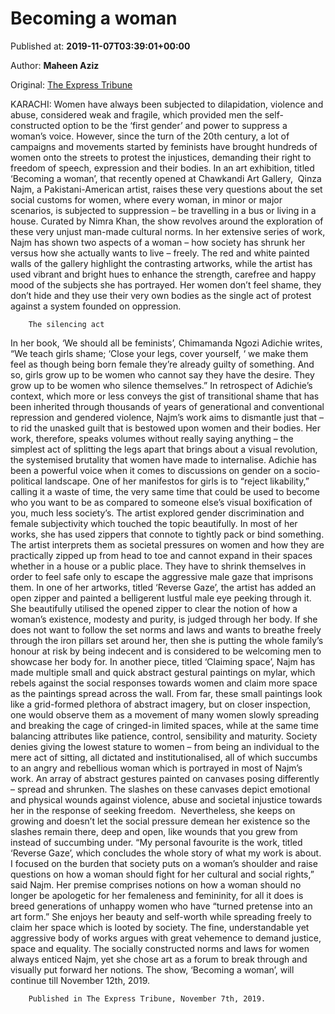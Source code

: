 
# Becoming a woman

Published at: **2019-11-07T03:39:01+00:00**

Author: **Maheen Aziz**

Original: [The Express Tribune](https://tribune.com.pk/story/2094966/1-becoming-a-woman/)

KARACHI: Women have always been subjected to dilapidation, violence and abuse, considered weak and fragile, which provided men the self-constructed option to be the ‘first gender’ and power to suppress a woman’s voice. However, since the turn of the 20th century, a lot of campaigns and movements started by feminists have brought hundreds of women onto the streets to protest the injustices, demanding their right to freedom of speech, expression and their bodies.
In an art exhibition, titled ‘Becoming a woman’, that recently opened at Chawkandi Art Gallery,  Qinza Najm, a Pakistani-American artist, raises these very questions about the set social customs for women, where every woman, in minor or major scenarios, is subjected to suppression – be travelling in a bus or living in a house. Curated by Nimra Khan, the show revolves around the exploration of these very unjust man-made cultural norms.
In her extensive series of work, Najm has shown two aspects of a woman – how society has shrunk her versus how she actually wants to live – freely. The red and white painted walls of the gallery highlight the contrasting artworks, while the artist has used vibrant and bright hues to enhance the strength, carefree and happy mood of the subjects she has portrayed. Her women don’t feel shame, they don’t hide and they use their very own bodies as the single act of protest against a system founded on oppression.

        The silencing act
      
In her book, ‘We should all be feminists’, Chimamanda Ngozi Adichie writes, “We teach girls shame; ‘Close your legs, cover yourself, ‘ we make them feel as though being born female they’re already guilty of something. And so, girls grow up to be women who cannot say they have the desire. They grow up to be women who silence themselves.”
In retrospect of Adichie’s context, which more or less conveys the gist of transitional shame that has been inherited through thousands of years of generational and conventional repression and gendered violence, Najm’s work aims to dismantle just that – to rid the unasked guilt that is bestowed upon women and their bodies. Her work, therefore, speaks volumes without really saying anything – the simplest act of splitting the legs apart that brings about a visual revolution, the systemised brutality that women have made to internalise.
Adichie has been a powerful voice when it comes to discussions on gender on a socio-political landscape. One of her manifestos for girls is to “reject likability,” calling it a waste of time, the very same time that could be used to become who you want to be as compared to someone else’s visual boxification of you, much less society’s.
The artist explored gender discrimination and female subjectivity which touched the topic beautifully. In most of her works, she has used zippers that connote to tightly pack or bind something. The artist interprets them as societal pressures on women and how they are practically zipped up from head to toe and cannot expand in their spaces whether in a house or a public place. They have to shrink themselves in order to feel safe only to escape the aggressive male gaze that imprisons them.
In one of her artworks, titled ‘Reverse Gaze’, the artist has added an open zipper and painted a belligerent lustful male eye peeking through it. She beautifully utilised the opened zipper to clear the notion of how a woman’s existence, modesty and purity, is judged through her body. If she does not want to follow the set norms and laws and wants to breathe freely through the iron pillars set around her, then she is putting the whole family’s honour at risk by being indecent and is considered to be welcoming men to showcase her body for.
In another piece, titled ‘Claiming space’, Najm has made multiple small and quick abstract gestural paintings on mylar, which rebels against the social responses towards women and claim more space as the paintings spread across the wall. From far, these small paintings look like a grid-formed plethora of abstract imagery, but on closer inspection, one would observe them as a movement of many women slowly spreading and breaking the cage of cringed-in limited spaces, while at the same time balancing attributes like patience, control, sensibility and maturity.
Society denies giving the lowest stature to women – from being an individual to the mere act of sitting, all dictated and institutionalised, all of which succumbs to an angry and rebellious woman which is portrayed in most of Najm’s work. An array of abstract gestures painted on canvases posing differently – spread and shrunken. The slashes on these canvases depict emotional and physical wounds against violence, abuse and societal injustice towards her in the response of seeking freedom.  Nevertheless, she keeps on growing and doesn’t let the social pressure demean her existence so the slashes remain there, deep and open, like wounds that you grew from instead of succumbing under.
“My personal favourite is the work, titled ‘Reverse Gaze’, which concludes the whole story of what my work is about. I focused on the burden that society puts on a woman’s shoulder and raise questions on how a woman should fight for her cultural and social rights,” said Najm.
Her premise comprises notions on how a woman should no longer be apologetic for her femaleness and femininity, for all it does is breed generations of unhappy women who have “turned pretense into an art form.” She enjoys her beauty and self-worth while spreading freely to claim her space which is looted by society.
The fine, understandable yet aggressive body of works argues with great vehemence to demand justice, space and equality. The socially constructed norms and laws for women always enticed Najm, yet she chose art as a forum to break through and visually put forward her notions. The show, ‘Becoming a woman’, will continue till November 12th, 2019.

        Published in The Express Tribune, November 7th, 2019.
      
